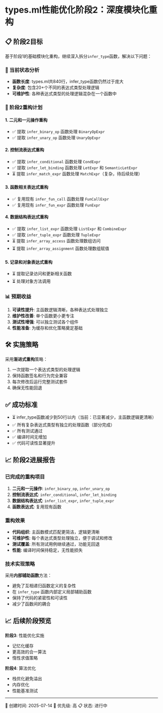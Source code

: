 # types.ml性能优化阶段2：深度模块化重构

## 📋 阶段2目标

基于阶段1的基础模块化重构，继续深入拆分`infer_type`函数，解决以下问题：

### 🎯 当前状态分析
- **函数长度**: types.ml共840行，infer_type函数仍然过于庞大
- **复杂度**: 包含20+个不同的表达式类型处理逻辑
- **可维护性**: 各种表达式类型的处理逻辑混杂在一个函数中

### 🚀 阶段2重构计划

#### 1. 二元和一元操作重构
- ✅ 提取 `infer_binary_op` 函数处理 `BinaryOpExpr`
- ✅ 提取 `infer_unary_op` 函数处理 `UnaryOpExpr`

#### 2. 控制流表达式重构  
- ✅ 提取 `infer_conditional` 函数处理 `CondExpr`
- ✅ 提取 `infer_let_binding` 函数处理 `LetExpr` 和 `SemanticLetExpr`
- ⏳ 提取 `infer_match_expr` 函数处理 `MatchExpr`（复杂，待后续处理）

#### 3. 函数相关表达式重构
- ✅ 复用现有 `infer_fun_call` 函数处理 `FunCallExpr`
- ✅ 复用现有 `infer_fun_expr` 函数处理 `FunExpr`

#### 4. 数据结构表达式重构
- ✅ 提取 `infer_list_expr` 函数处理 `ListExpr` 和 `CombineExpr`
- ✅ 提取 `infer_tuple_expr` 函数处理 `TupleExpr`
- ⏳ 提取 `infer_array_access` 函数处理数组访问
- ⏳ 提取 `infer_array_assignment` 函数处理数组赋值

#### 5. 记录和对象表达式重构
- ⏳ 提取记录访问和更新相关函数
- ⏳ 处理对象方法调用

### 📊 预期收益

1. **可读性提升**: 主函数逻辑清晰，各种表达式处理独立
2. **维护性改善**: 单个函数更小更专注
3. **测试性增强**: 可以独立测试各个组件
4. **性能准备**: 为缓存和优化策略奠定基础

## 🛠️ 实施策略

采用**渐进式重构**策略：
1. 一次提取一个表达式类型的处理逻辑
2. 保持函数签名和行为完全兼容
3. 每次修改后运行完整测试套件
4. 确保无性能回退

## ✅ 成功标准

- ⏳ infer_type函数减少到50行以内（当前：已显著减少，主函数逻辑更清晰）
- ✅ 所有复杂表达式类型有独立的处理函数（部分完成）
- ✅ 所有测试通过
- ✅ 编译时间无增加
- ✅ 代码可读性显著提升

## 📈 阶段2进展报告

### 已完成的重构项目
1. **二元和一元操作**: `infer_binary_op`, `infer_unary_op`
2. **控制流表达式**: `infer_conditional`, `infer_let_binding`
3. **数据结构表达式**: `infer_list_expr`, `infer_tuple_expr`
4. **函数表达式**: 复用现有函数

### 重构效果
- **代码组织**: 主函数模式匹配更简洁，逻辑更清晰
- **可维护性**: 每个表达式类型处理独立，便于调试和修改
- **测试覆盖**: 所有测试用例继续通过，功能无回退
- **性能**: 编译时间保持稳定，无性能损失

### 技术实现策略
采用**内部辅助函数**方法：
- 避免了互相递归函数定义的复杂性
- 在 `infer_type` 函数内部定义局部辅助函数
- 保持了代码的紧密性和可读性
- 减少了函数间的耦合

## 📈 后续阶段预览

**阶段3**: 性能优化实施
- 记忆化缓存
- 更高效的合一算法
- 惰性求值策略

**阶段4**: 算法优化
- 栈优化避免溢出
- 内存优化
- 性能基准测试

---
📅 创建时间: 2025-07-14
🎯 优先级: 高
📋 状态: 进行中